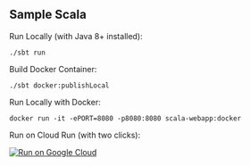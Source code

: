 Sample Scala
------------

Run Locally (with Java 8+ installed):
```
./sbt run
```

Build Docker Container:
```
./sbt docker:publishLocal
```

Run Locally with Docker:
```
docker run -it -ePORT=8080 -p8080:8080 scala-webapp:docker
```

Run on Cloud Run (with two clicks):

[![Run on Google Cloud](https://deploy.cloud.run/button.svg)](https://deploy.cloud.run)
